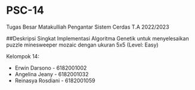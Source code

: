 # PSC-14
Tugas Besar Matakulliah Pengantar Sistem Cerdas T.A 2022/2023

##Deskripsi Singkat
Implementasi Algoritma Genetik untuk menyelesaikan puzzle minesweeper mozaic dengan ukuran 5x5 (Level: Easy)

Kelompok 14:
* Erwin Darsono - 6182001002
* Angelina Jeany - 6182001032
* Reinasya Rosdiani - 6182001059
